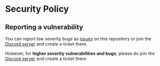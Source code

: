 # Security Policy

## Reporting a vulnerability
You can report low severity bugs as [issues](https://github.com/qing762/exitlag-auto-signup/issues/new/) on this repository or join the [Discord server](https://qing762.is-a.dev/discord/) and create a ticket there.

However, for **higher severity vulnerabilities and bugs**, please do join the [Discord server](https://qing762.is-a.dev/discord/) and create a ticket there.